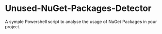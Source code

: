# Unused-NuGet-Packages-Detector
A symple Powershell script to analyse the usage of NuGet Packages in your project.
